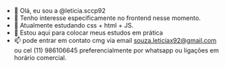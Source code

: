 - 👋 Olá, eu sou a @leticia.sccp92
- 👀 Tenho interesse especificamente no frontend nesse momento.
- 🌱 Atualmente estudando css  +  html  + JS.
- 💞️ Estou aqui para colocar meus estudos em prática
- 📫 pode entrar em contato cmg via email souza.leticiax92@gmail.com ou cel (11) 986106645 preferencialmente por whatsapp ou ligações em horário comercial.

<!---
LeticiaSCardoso/LeticiaSCardoso is a ✨ special ✨ repository because its `README.md` (this file) appears on your GitHub profile.
You can click the Preview link to take a look at your changes.
--->
